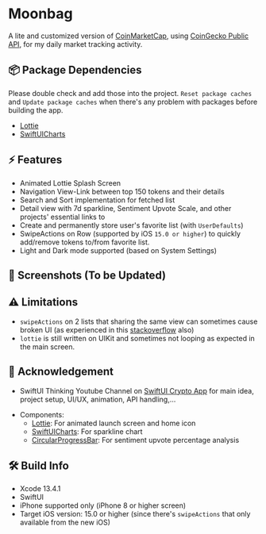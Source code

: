 # Moonbag

A lite and customized version of [CoinMarketCap](https://coinmarketcap.com/mobile/), using [CoinGecko Public API](https://www.coingecko.com/en/api/documentation), for my daily market tracking activity.

## 📦 Package Dependencies

Please double check and add those into the project. `Reset package caches` and `Update package caches` when there's any problem with packages before building the app.

- [Lottie](https://github.com/airbnb/lottie-ios)
- [SwiftUICharts](https://github.com/AppPear/ChartView)

## ⚡️ Features

- Animated Lottie Splash Screen
- Navigation View-Link between top 150 tokens and their details
- Search and Sort implementation for fetched list
- Detail view with 7d sparkline, Sentiment Upvote Scale, and other projects' essential links to
- Create and permanently store user's favorite list (with `UserDefaults`)
- SwipeActions on Row (supported by iOS `15.0 or higher`) to quickly add/remove tokens to/from favorite list.
- Light and Dark mode supported (based on System Settings)

## 📱 Screenshots (To be Updated)

## ⚠️ Limitations

- `swipeActions` on 2 lists that sharing the same view can sometimes cause broken UI (as experienced in this [stackoverflow](https://stackoverflow.com/questions/71777287/swiftui-incorrect-ui-when-switching-to-a-new-list-from-an-old-one-with-swipe-bu) also)
- `lottie` is still written on UIKit and sometimes not looping as expected in the main screen.

## 📖 Acknowledgement

- SwiftUI Thinking Youtube Channel on [SwiftUI Crypto App](https://www.youtube.com/playlist?list=PLwvDm4Vfkdphbc3bgy_LpLRQ9DDfFGcFu) for main idea, project setup, UI/UX, animation, API handling,...

* Components:
  - [Lottie](https://github.com/airbnb/lottie-ios): For animated launch screen and home icon
  - [SwiftUICharts](https://github.com/AppPear/ChartView): For sparkline chart
  - [CircularProgressBar](https://github.com/Enryun/SwiftUICircleProgressBar): For sentiment upvote percentage analysis

## 🛠 Build Info

- Xcode 13.4.1
- SwiftUI
- iPhone supported only (iPhone 8 or higher screen)
- Target iOS version: 15.0 or higher (since there's `swipeActions` that only available from the new iOS)
